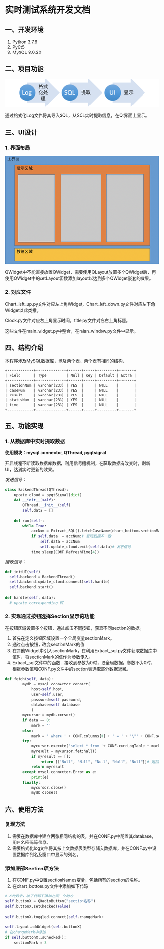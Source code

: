 # 实时测试系统开发文档

## 一、开发环境

1. Python 3.7.6
2. PyQt5
3. MySQL 8.0.20

## 二、项目功能

![Picture1](./Picture1.png)

通过格式化Log文件将其导入SQL，从SQL实时提取信息，在Qt界面上显示。

## 三、UI设计

### 1.  界面布局

![Screen Shot 2020-07-08 at 1.32.42 PM](./Picture2.png)

QWidget中不能直接放置QWidget，需要使用QLayout放置多个QWidget后，再使用QWidget中的setLayout函数添加layout以达到多个QWidget嵌套的效果。

### 2. 对应文件

Chart_left_up.py文件对应左上角Widget，Chart_left_down.py文件对应左下角Widget以此类推。

Clock.py文件对应右上角显示时间，title.py文件对应右上角标题。

这些文件在main_widget.py中整合，在mian_window.py文件中显示。

## 四、结构介绍

本程序涉及MySQL数据库，涉及两个表，两个表有相同的结构。

```
+------------+--------------+------+-----+---------+-------+
| Field      | Type         | Null | Key | Default | Extra |
+------------+--------------+------+-----+---------+-------+
| sectionNum | varchar(233) | YES  |     | NULL    |       |
| caseNum    | varchar(233) | YES  |     | NULL    |       |
| result     | varchar(233) | YES  |     | NULL    |       |
| statusNum  | varchar(233) | YES  |     | NULL    |       |
| time       | varchar(233) | YES  |     | NULL    |       |
+------------+--------------+------+-----+---------+-------+
```

## 五、功能实现

### 1. 从数据库中实时提取数据

**使用模块：mysql.connector, QThread, pyqtsignal**

开启线程不断读取数据库数据，利用信号槽机制，在获取数据有改变时，刷新UI，达到实时更新的效果。

*发送信号：*

```python
class BackendThread(QThread):
    update_cloud = pyqtSignal(dict)
    def __init__(self):
        QThread.__init__(self)
        self.data = []

    def run(self):
        while True:
            accNum = Extract_SQL().fetchCaseName(chart_bottom.sectionMark)# 请求数据
            if self.data != accNum:# 发现数据不一致
                self.data = accNum
                self.update_cloud.emit(self.data)# 发射信号
            time.sleep(CONF.RefreshTime[4])
```

*接收信号：*

```python
def initUI(self):
  self.backend = BackendThread()
  self.backend.update_cloud.connect(self.handle)
  self.backend.start()

def handle(self, data):
  # update corresponding UI
```

### 2. 实现通过按钮选择Section显示的功能

在按钮区域设置多个按钮，通过点击不同按钮，获取不同section的数据。

1. 首先在定义按钮区域设置一个全局变量sectionMark。
2. 通过点击按钮，改变sectionMark的值
3. 在其他Widget中引入sectionMark，在利用Extract_sql.py文件获取数据库中值时，将sectionMark的值作为参数传入。
4. Extract_sql文件中的函数，接收到参数为0时，取全局数据，参数不为0时，根据参数值和CONF.py文件中的section表选取部分数据返回。

```python
def fetch(self, data):
		mydb = mysql.connector.connect(
			host=self.host,
			user=self.user,
			password=self.password,
			database=self.database
			)
		mycursor = mydb.cursor()
		if data == 0:
			mark = ''
		else:
			mark = ' where ' + CONF.columns[0] + ' = ' + '\"' + CONF.sectionNames[data-1] + '\"'# 参数不为0时加入筛选语句
		try:
			mycursor.execute('select * from '+ CONF.currLogTable + mark +' for update')
			myresult = mycursor.fetchall()
			if myresult == []:
				return [["Null", "Null", "Null", "Null", "Null"]]# 返回值为空时，加入默认值防止程序exit
			return myresult
		except mysql.connector.Error as e:
			print(e)
		finally:
			mycursor.close()
			mydb.close()
```

## 六、使用方法

### 复现方法

1. 需要在数据库中建立两张相同结构的表，并在CONF.py中配置其database，用户名密码等信息。
2. 需要格式化log文件将其按上文数据表类型存储入数据库，并在CONF.py中设置数据库列名及窗口中显示的列名。

### 添加底部Section项方法

1. 在CONF.py中设置sectionNames变量，包括所有的section的名称。
2. 在chart_bottom.py文件中添加如下代码

```python
# X为数字，以下代码不添加在同一个地方
self.buttonX = QRadioButton("section名称")
self.buttonX.setChecked(False)

self.buttonX.toggled.connect(self.changeMark)

self.layout.addWidget(self.buttonX)
# 在changeMark中添加
if self.buttonX.isChecked():
	sectionMark = 3
```







